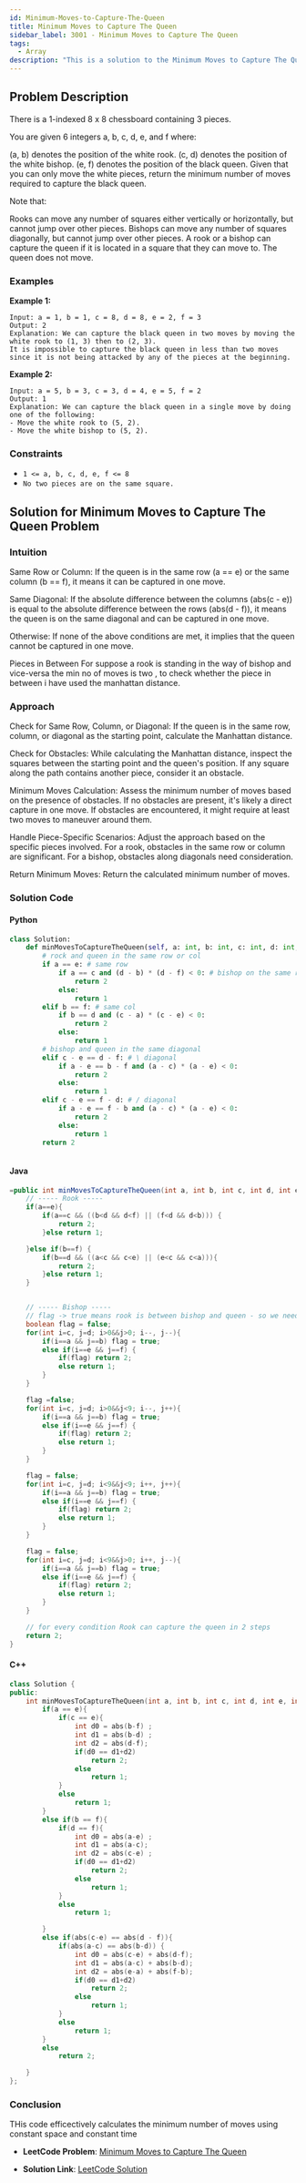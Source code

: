 ```yaml
---
id: Minimum-Moves-to-Capture-The-Queen
title: Minimum Moves to Capture The Queen
sidebar_label: 3001 - Minimum Moves to Capture The Queen
tags:
  - Array
description: "This is a solution to the Minimum Moves to Capture The Queen problem on LeetCode."
---
```


## Problem Description

There is a 1-indexed 8 x 8 chessboard containing 3 pieces.

You are given 6 integers a, b, c, d, e, and f where:

(a, b) denotes the position of the white rook.
(c, d) denotes the position of the white bishop.
(e, f) denotes the position of the black queen.
Given that you can only move the white pieces, return the minimum number of moves required to capture the black queen.

Note that:

Rooks can move any number of squares either vertically or horizontally, but cannot jump over other pieces.
Bishops can move any number of squares diagonally, but cannot jump over other pieces.
A rook or a bishop can capture the queen if it is located in a square that they can move to.
The queen does not move.

### Examples

**Example 1:**

```
Input: a = 1, b = 1, c = 8, d = 8, e = 2, f = 3
Output: 2
Explanation: We can capture the black queen in two moves by moving the white rook to (1, 3) then to (2, 3).
It is impossible to capture the black queen in less than two moves since it is not being attacked by any of the pieces at the beginning.

```

**Example 2:**

```
Input: a = 5, b = 3, c = 3, d = 4, e = 5, f = 2
Output: 1
Explanation: We can capture the black queen in a single move by doing one of the following:
- Move the white rook to (5, 2).
- Move the white bishop to (5, 2).

```

### Constraints

- `1 <= a, b, c, d, e, f <= 8`
- `No two pieces are on the same square.`

## Solution for Minimum Moves to Capture The Queen Problem

### Intuition

Same Row or Column:
If the queen is in the same row (a == e) or the same column (b == f), it means it can be captured in one move.

Same Diagonal:
If the absolute difference between the columns (abs(c - e)) is equal to the absolute difference between the rows (abs(d - f)), it means the queen is on the same diagonal and can be captured in one move.

Otherwise:
If none of the above conditions are met, it implies that the queen cannot be captured in one move.

Pieces in Between
For suppose a rook is standing in the way of bishop and vice-versa the min no of moves is two , to check whether the piece in between i have used the manhattan distance.

### Approach

Check for Same Row, Column, or Diagonal:
If the queen is in the same row, column, or diagonal as the starting point, calculate the Manhattan distance.

Check for Obstacles:
While calculating the Manhattan distance, inspect the squares between the starting point and the queen's position.
If any square along the path contains another piece, consider it an obstacle.

Minimum Moves Calculation:
Assess the minimum number of moves based on the presence of obstacles.
If no obstacles are present, it's likely a direct capture in one move.
If obstacles are encountered, it might require at least two moves to maneuver around them.

Handle Piece-Specific Scenarios:
Adjust the approach based on the specific pieces involved.
For a rook, obstacles in the same row or column are significant.
For a bishop, obstacles along diagonals need consideration.

Return Minimum Moves:
Return the calculated minimum number of moves.

### Solution Code

#### Python

```py
class Solution:
    def minMovesToCaptureTheQueen(self, a: int, b: int, c: int, d: int, e: int, f: int) -> int:
        # rock and queen in the same row or col
        if a == e: # same row
            if a == c and (d - b) * (d - f) < 0: # bishop on the same row and between rock and queen
                return 2
            else:
                return 1
        elif b == f: # same col
            if b == d and (c - a) * (c - e) < 0:
                return 2
            else:
                return 1
        # bishop and queen in the same diagonal
        elif c - e == d - f: # \ diagonal
            if a - e == b - f and (a - c) * (a - e) < 0:
                return 2
            else:
                return 1
        elif c - e == f - d: # / diagonal
            if a - e == f - b and (a - c) * (a - e) < 0:
                return 2
            else:
                return 1
        return 2



```

#### Java

```java
=public int minMovesToCaptureTheQueen(int a, int b, int c, int d, int e, int f) {
	// ----- Rook -----
	if(a==e){
		if(a==c && ((b<d && d<f) || (f<d && d<b))) {
			return 2;
		}else return 1;

	}else if(b==f) {
		if(b==d && ((a<c && c<e) || (e<c && c<a))){
			return 2;
		}else return 1;
	}


	// ----- Bishop -----
	// flag -> true means rook is between bishop and queen - so we need to move rook
	boolean flag = false;
	for(int i=c, j=d; i>0&&j>0; i--, j--){
		if(i==a && j==b) flag = true;
		else if(i==e && j==f) {
			if(flag) return 2;
			else return 1;
		}
	}

	flag =false;
	for(int i=c, j=d; i>0&&j<9; i--, j++){
		if(i==a && j==b) flag = true;
		else if(i==e && j==f) {
			if(flag) return 2;
			else return 1;
		}
	}

	flag = false;
	for(int i=c, j=d; i<9&&j<9; i++, j++){
		if(i==a && j==b) flag = true;
		else if(i==e && j==f) {
			if(flag) return 2;
			else return 1;
		}
	}

	flag = false;
	for(int i=c, j=d; i<9&&j>0; i++, j--){
		if(i==a && j==b) flag = true;
		else if(i==e && j==f) {
			if(flag) return 2;
			else return 1;
		}
	}

	// for every condition Rook can capture the queen in 2 steps
	return 2;
}

```

#### C++

```cpp
class Solution {
public:
    int minMovesToCaptureTheQueen(int a, int b, int c, int d, int e, int f) {
        if(a == e){
            if(c == e){
                int d0 = abs(b-f) ;
                int d1 = abs(b-d) ;
                int d2 = abs(d-f);
                if(d0 == d1+d2)
                    return 2;
                else
                    return 1;
            }
            else
                return 1;
        }
        else if(b == f){
            if(d == f){
                int d0 = abs(a-e) ;
                int d1 = abs(a-c);
                int d2 = abs(c-e) ;
                if(d0 == d1+d2)
                    return 2;
                else
                    return 1;
            }
            else
                return 1;

        }
        else if(abs(c-e) == abs(d - f)){
            if(abs(a-c) == abs(b-d)) {
                int d0 = abs(c-e) + abs(d-f);
                int d1 = abs(a-c) + abs(b-d);
                int d2 = abs(e-a) + abs(f-b);
                if(d0 == d1+d2)
                    return 2;
                else
                    return 1;
            }
            else
                return 1;
        }
        else
            return 2;

    }
};
```

### Conclusion

THis code efficectively calculates the minimum number of moves using constant space and constant time

- **LeetCode Problem**: [Minimum Moves to Capture The Queen](https://leetcode.com/problems/minimum-moves-to-capture-the-queen/description/)

- **Solution Link**: [LeetCode Solution](https://leetcode.com/problems/minimum-moves-to-capture-the-queen/solutions/4577719/beats-100-time-complexity-o-1)
